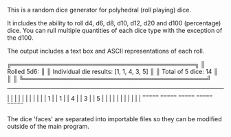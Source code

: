 This is a random dice generator for polyhedral (roll playing) dice.

It includes the ability to roll d4, d6, d8, d10, d12, d20 and d100 (percentage) dice. 
You can rull multiple quantities of each dice type with the exception of the d100.

The output includes a text box and ASCII representations of each roll.

   ╔═══════════════════════════════════════════╗
   ║  Rolled 5d6:                              ║
   ║  Individual die results: [1, 1, 4, 3, 5]  ║
   ║  Total of 5 dice: 14                      ║
   ║                                           ║
   ╚═══════════════════════════════════════════╝

 _____     _____     _____     _____     _____ 
|     |   |     |   |     |   |     |   |     |
|  1  |   |  1  |   |  4  |   |  3  |   |  5  |
|     |   |     |   |     |   |     |   |     |
 ‾‾‾‾‾     ‾‾‾‾‾     ‾‾‾‾‾     ‾‾‾‾‾     ‾‾‾‾‾

 The dice 'faces' are separated into importable files so they can be modified outside 
 of the main program.
